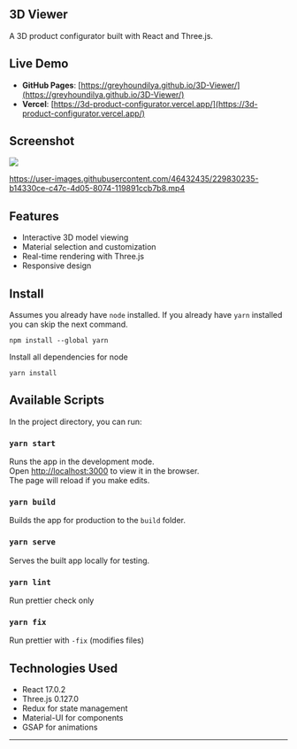 ## 3D Viewer

A 3D product configurator built with React and Three.js.

## Live Demo
- **GitHub Pages**: [https://greyhoundilya.github.io/3D-Viewer/](https://greyhoundilya.github.io/3D-Viewer/)
- **Vercel**: [https://3d-product-configurator.vercel.app/](https://3d-product-configurator.vercel.app/)

## Screenshot
![](https://github.com/belopot/3d-product-configurator/blob/master/screenshots/image1.jpg)

https://user-images.githubusercontent.com/46432435/229830235-b14330ce-c47c-4d05-8074-119891ccb7b8.mp4

## Features
- Interactive 3D model viewing
- Material selection and customization
- Real-time rendering with Three.js
- Responsive design

## Install

Assumes you already have `node` installed. If you already have `yarn` installed you can skip the next command.

    npm install --global yarn

Install all dependencies for node

    yarn install

## Available Scripts

In the project directory, you can run:

### `yarn start`

Runs the app in the development mode.\
Open [http://localhost:3000](http://localhost:3000) to view it in the browser.\
The page will reload if you make edits.

### `yarn build`

Builds the app for production to the `build` folder.

### `yarn serve`

Serves the built app locally for testing.

### `yarn lint`

Run prettier check only

### `yarn fix`

Run prettier with `-fix` (modifies files)

## Technologies Used
- React 17.0.2
- Three.js 0.127.0
- Redux for state management
- Material-UI for components
- GSAP for animations

---

